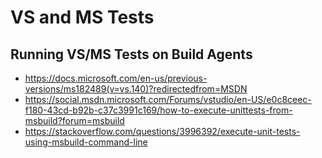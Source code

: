 # VS and MS Tests

## Running VS/MS Tests on Build Agents
- https://docs.microsoft.com/en-us/previous-versions/ms182489(v=vs.140)?redirectedfrom=MSDN
- https://social.msdn.microsoft.com/Forums/vstudio/en-US/e0c8ceec-f180-43cd-b92b-c37c3991c169/how-to-execute-unittests-from-msbuild?forum=msbuild
- https://stackoverflow.com/questions/3996392/execute-unit-tests-using-msbuild-command-line
